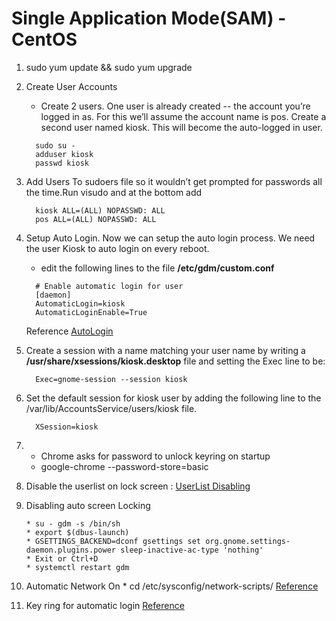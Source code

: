 # Single Application Mode(SAM) - CentOS

1. sudo yum update && sudo yum upgrade
2. Create User Accounts
   * Create 2 users. One user is already created -- the account you’re logged in as. For this we’ll assume the account name is pos. Create a second user named kiosk. This will become the auto-logged in user.
   ~~~
     sudo su -
     adduser kiosk
     passwd kiosk
3. Add Users To sudoers file so it wouldn’t get prompted for passwords all the time.Run visudo and at the bottom add
    ~~~
      kiosk ALL=(ALL) NOPASSWD: ALL
      pos ALL=(ALL) NOPASSWD: ALL
4. Setup Auto Login. Now we can setup the auto login process. We need the user Kiosk to auto login on every reboot. 
   * edit the following lines to the file __/etc/gdm/custom.conf__
    ~~~~~ 
      # Enable automatic login for user
      [daemon]
      AutomaticLogin=kiosk
      AutomaticLoginEnable=True
    ~~~~~ 
    Reference [AutoLogin](https://wiki.archlinux.org/index.php/GDM)    
5. Create a session with a name matching your user name by writing a __/usr/share/xsessions/kiosk.desktop__ file and setting    the Exec line to be:
   ~~~~
     Exec=gnome-session --session kiosk
6. Set the default session for kiosk user by adding the following line to the /var/lib/AccountsService/users/kiosk              file.   
   ~~~~
     XSession=kiosk
5. * Chrome asks for password to unlock keyring on startup
   * google-chrome --password-store=basic
6. Disable the userlist on lock screen : [UserList Disabling](https://help.gnome.org/admin/system-admin-guide/stable/login-userlist-disable.html.en)
7. Disabling auto screen Locking
    ~~~~~~
   * su - gdm -s /bin/sh
   * export $(dbus-launch)
   * GSETTINGS_BACKEND=dconf gsettings set org.gnome.settings-daemon.plugins.power sleep-inactive-ac-type 'nothing'
   * Exit or Ctrl+D
   * systemctl restart gdm
   
8. Automatic Network On 
        * cd /etc/sysconfig/network-scripts/ [Reference](https://wiki.centos.org/FAQ/CentOS7) 
        
9. Key ring for automatic login [Reference](https://askubuntu.com/questions/31786/chrome-asks-for-password-to-unlock-keyring-on-startup)
     
